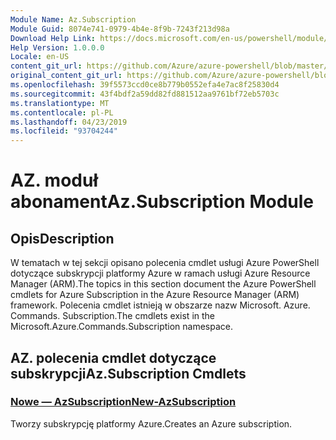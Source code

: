 ```yaml
---
Module Name: Az.Subscription
Module Guid: 8074e741-0979-4b4e-8f9b-7243f213d98a
Download Help Link: https://docs.microsoft.com/en-us/powershell/module/az.subscription
Help Version: 1.0.0.0
Locale: en-US
content_git_url: https://github.com/Azure/azure-powershell/blob/master/src/Subscription/Subscription/help/Az.Subscription.md
original_content_git_url: https://github.com/Azure/azure-powershell/blob/master/src/Subscription/Subscription/help/Az.Subscription.md
ms.openlocfilehash: 39f5573ccd0ce8b779b0552efa4e7ac8f25830d4
ms.sourcegitcommit: 43f4bdf2a59dd82fd881512aa9761bf72eb5703c
ms.translationtype: MT
ms.contentlocale: pl-PL
ms.lasthandoff: 04/23/2019
ms.locfileid: "93704244"
---
```

# <span data-ttu-id="7bd1c-101">AZ. moduł abonament</span><span class="sxs-lookup"><span data-stu-id="7bd1c-101">Az.Subscription Module</span></span>
## <span data-ttu-id="7bd1c-102">Opis</span><span class="sxs-lookup"><span data-stu-id="7bd1c-102">Description</span></span>
<span data-ttu-id="7bd1c-103">W tematach w tej sekcji opisano polecenia cmdlet usługi Azure PowerShell dotyczące subskrypcji platformy Azure w ramach usługi Azure Resource Manager (ARM).</span><span class="sxs-lookup"><span data-stu-id="7bd1c-103">The topics in this section document the Azure PowerShell cmdlets for Azure Subscription in the Azure Resource Manager (ARM) framework.</span></span> <span data-ttu-id="7bd1c-104">Polecenia cmdlet istnieją w obszarze nazw Microsoft. Azure. Commands. Subscription.</span><span class="sxs-lookup"><span data-stu-id="7bd1c-104">The cmdlets exist in the Microsoft.Azure.Commands.Subscription namespace.</span></span>

## <span data-ttu-id="7bd1c-105">AZ. polecenia cmdlet dotyczące subskrypcji</span><span class="sxs-lookup"><span data-stu-id="7bd1c-105">Az.Subscription Cmdlets</span></span>
### [<span data-ttu-id="7bd1c-106">Nowe — AzSubscription</span><span class="sxs-lookup"><span data-stu-id="7bd1c-106">New-AzSubscription</span></span>](New-AzSubscription.md)
<span data-ttu-id="7bd1c-107">Tworzy subskrypcję platformy Azure.</span><span class="sxs-lookup"><span data-stu-id="7bd1c-107">Creates an Azure subscription.</span></span>

